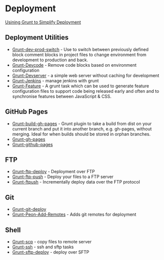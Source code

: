 # Deployment

[Usining Grunt to Simplify Deployment](http://imgur.com/blog/2013/07/16/tech-tuesday-using-grunt-to-simplify-deployment-processes/)

## Deployment Utilities

  * [Grunt-dev-prod-switch](https://npmjs.org/package/grunt-dev-prod-switch) - Use to switch between previously defined block comment blocks in project files to change environment from development to production and back.
  * [Grunt-Devcode](https://npmjs.org/package/grunt-devcode) - Remove code blocks based on environment configuration
  * [Grunt-Devserver](https://npmjs.org/package/grunt-devserver) - a simple web server without caching for development 
  * [Grunt-Jenkins](https://npmjs.org/package/grunt-jenkins) - manage jenkins with grunt
  * [Grunt-Feature](https://github.com/indieisaconcept/grunt-feature) - A grunt task which can be used to generate feature configuration files to support code being released early and often and to synchronise features between JavaScript & CSS.


## GitHub Pages

  * [Grunt-build-gh-pages](https://npmjs.org/package/grunt-build-gh-pages) - Grunt plugin to take a build from dist on your current branch and put it into another branch, e.g. gh-pages, without merging. Ideal for when builds should be stored in orphan branches.
  * [Grunt-gh-pages](https://npmjs.org/package/grunt-gh-pages)
  * [Grunt-github-pages](https://npmjs.org/package/grunt-github-pages)


## FTP

  * [Grunt-ftp-deploy](https://npmjs.org/package/grunt-ftp-deploy) - Deployment over FTP
  * [Grunt-ftp-push](https://npmjs.org/package/grunt-ftp-push) - Deploy your files to a FTP server
  * [Grunt-ftpush](https://npmjs.org/package/grunt-ftpush) - Incrementally deploy data over the FTP protocol


## Git

  * [Grunt-git-deploy](https://npmjs.org/package/grunt-git-deploy)
  * [Grunt-Peon-Add-Remotes](https://github.com/voceconnect/grunt-peon-add-remotes) - Adds git remotes for deployment


## Shell

  * [Grunt-scp](https://npmjs.org/package/grunt-scp) - copy files to remote server
  * [Grunt-ssh](https://npmjs.org/package/grunt-ssh) - ssh and sftp tasks
  * [Grunt-sftp-deploy](https://npmjs.org/package/grunt-sftp-deploy) - deploy over SFTP

